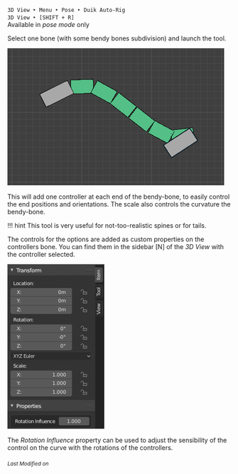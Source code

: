 `3D View ‣ Menu ‣ Pose ‣ Duik Auto-Rig`  
`3D View ‣ [SHIFT + R]`  
Available in *pose mode* only

Select one bone (with some bendy bones subdivision) and launch the tool.

![B-Bone Controllers](img/bbone.png)

This will add one controller at each end of the bendy-bone, to easily control the end positions and orientations. The scale also controls the curvature the bendy-bone.

!!! hint
    This tool is very useful for not-too-realistic spines or for tails.

The controls for the options are added as custom properties on the controllers bone.
You can find them in the sidebar [N] of the *3D View* with the controller selected.

![BBone Sidebar](img/bbone-sidebar.png)

The *Rotation Influence* property can be used to adjust the sensibility of the control on the curve with the rotations of the controllers.


<sub>*Last Modified on <script type="text/javascript"> document.write(document.lastModified) </script>*</sub>